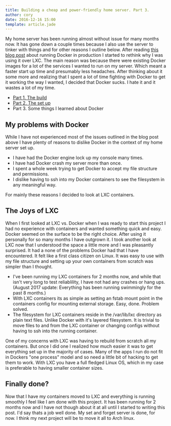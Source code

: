 ```yaml
---
title: Building a cheap and power-friendly home server. Part 3.
author: cory
date: 2016-12-16 15:00
template: article.jade
---
```


My home server has been running almost without issue for many months now. It has gone down a couple times because I also use the server to tinker with things and for other reasons I outline below. After reading [this blog post](https://thehftguy.wordpress.com/2016/11/01/docker-in-production-an-history-of-failure/) about running Docker in production I started to rethink why I was using it over LXC. The main reason was because there were existing Docker images for a lot of the services I wanted to run on my server. Which meant a faster start up time and presumably less headaches. After thinking about it some more and realizing that I spent a lot of time fighting with Docker to get it working the way I wanted, I decided that Docker sucks. I hate it and it wastes a lot of my time. 

<span class="more"></span>

*  [Part 1. The build](../building-a-cheap-power-friendly-home-server-part1)
*  [Part 2. The set up](../building-a-cheap-power-friendly-home-server-part2)
*  Part 3. Some things I learned about Docker

My problems with Docker
-----------------------

While I have not experienced most of the issues outlined in the blog post above I have plenty of reasons to dislike Docker in the context of my home server set up.

*  I have had the Docker engine lock up my console many times.
*  I have had Docker crash my server more than once.
*  I spent a whole week trying to get Docker to accept my file structure and permissions.
*  I dislike having to ssh into my Docker containers to see the filesystem in any meaningful way.

For mainly these reasons I decided to look at LXC containers.

The Joys of LXC
---------------

When I first looked at LXC vs. Docker when I was ready to start this project I had no experience with containers and wanted something quick and easy. Docker seemed on the surface to be the right choice. After using it personally for so many months I have outgrown it. I took another look at LXC now that I understood the space a little more and I was pleasantly surprised. It had a none of the problems Docker had that I have encountered. It felt like a first class citizen on Linux. It was easy to use with my file structure and setting up your own containers from scratch was simpler than I thought.

*  I've been running my LXC containers for 2 months now, and while that isn't very long to test reliablility, I have not had any crashes or hang ups. (August 2017 update: Everything has been running swimmingly for the past 8 months.)
*  With LXC containers its as simple as setting an fstab mount point in the containers config for mounting external storage. Easy, done. Problem solved. 
*  The filesystem for LXC containers reside in the /var/lib/lxc directory as plain text files. Unlike Docker with it's layered filesystem. It is trivial to move files to and from the LXC container or changing configs without having to ssh into the running container.

One of my concerns with LXC was having to rebuild from scratch all my containers. But once I did one I realized how much easier it was to get everything set up in the majority of cases. Many of the apps I run do not fit in Dockers "one process" model and so need a little bit of hacking to get them to work. With LXC you have a full fledged Linux OS, which in my case is preferable to having smaller container sizes.

Finally done?
-------------

Now that I have my containers moved to LXC and everything is running smoothly I feel like I am done with this project. It has been running for 2 months now and I have not though about it at all until I started to writing this post. I'd say thats a job well done. My set and forget server is done, for now. I think my next project will be to move it all to Arch linux.